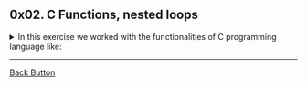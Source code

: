 ## 0x02. C Functions, nested loops

<details>
<summary>In this exercise we worked with the functionalities of C programming language like: </summary>
<br>

- C Functions
- Loops and Nested loops
- Header files

</details>

---

[Back Button](https://github.com/FatChicken277/holbertonschool-low_level_programming)